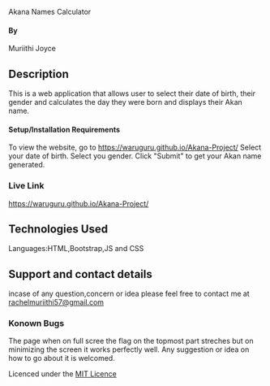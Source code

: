 
Akana Names Calculator

#### By 
Muriithi Joyce
## Description
This is a web application that allows user to select their date of birth, their gender and calculates the day they were born and displays their Akan name.

#### Setup/Installation Requirements
To view the website, go to https://waruguru.github.io/Akana-Project/
Select your date of birth.
Select you gender.
Click "Submit" to get your Akan name generated.

### Live Link
https://waruguru.github.io/Akana-Project/


## Technologies Used
Languages:HTML,Bootstrap,JS and CSS

## Support and contact details
incase of any question,concern or idea please feel free to contact me at rachelmuriithi57@gmail.com

### Konown Bugs
The page when on full scree the flag on the topmost part streches but on minimizing the screen it works perfectly well.
Any suggestion or idea on how to go about it is welcomed.

Licenced under the [MIT Licence](LICENCE)